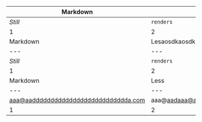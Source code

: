 Markdown | Less | Pretty
--- | --- | ---
*Still* | `renders` | **nicely**
1 | 2 | 3
Markdown | Lesaosdkaosdkpaoksdpoakspods | Pretty
--- | --- | ---
*Still* | `renders` | **nicely**
1 | 2 | 3
Markdown | Less | Pretty
--- | --- | ---
aaa@aadddddddddddddddddddddddddda.com |aaa@aadaaa@aadddddddddddddddddddddddddda.comaaa@aadddddddddddddddddddddddddda.comaaa@aadddddddddddddddddddddddddda.comaaa@aadddddddddddddddddddddddddda.comaaa@aadddddddddddddddddddddddddda.comddddddddddddddddddddddddda.com | aaa@aadddddddddddddddddddddddddda.com
1 | 2 | 3
